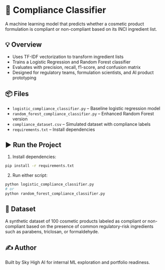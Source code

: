 # 🧪 Compliance Classifier

A machine learning model that predicts whether a cosmetic product formulation is compliant or non-compliant based on its INCI ingredient list.

## 💡 Overview

- Uses TF-IDF vectorization to transform ingredient lists
- Trains a Logistic Regression and Random Forest classifier
- Evaluates with precision, recall, f1-score, and confusion matrix
- Designed for regulatory teams, formulation scientists, and AI product prototyping

## 📦 Files

- `logistic_compliance_classifier.py` – Baseline logistic regression model
- `random_forest_compliance_classifier.py` – Enhanced Random Forest version
- `compliance_dataset.csv` – Simulated dataset with compliance labels
- `requirements.txt` – Install dependencies

## ▶️ Run the Project

1. Install dependencies:

```bash
pip install -r requirements.txt
```

2. Run either script:

```bash
python logistic_compliance_classifier.py
# or
python random_forest_compliance_classifier.py
```

## 🧠 Dataset

A synthetic dataset of 100 cosmetic products labeled as compliant or non-compliant based on the presence of common regulatory-risk ingredients such as parabens, triclosan, or formaldehyde.

## ✍️ Author

Built by Sky High AI for internal ML exploration and portfolio readiness.
